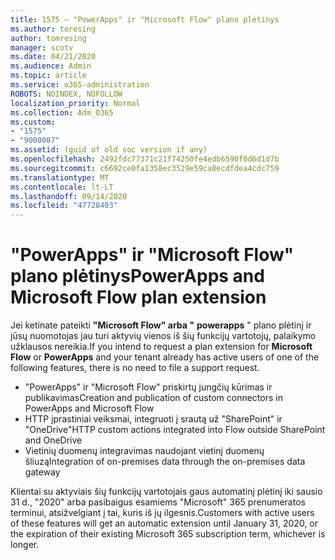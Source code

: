 ```yaml
---
title: 1575 – "PowerApps" ir "Microsoft Flow" plano plėtinys
ms.author: toresing
author: tomresing
manager: scotv
ms.date: 04/21/2020
ms.audience: Admin
ms.topic: article
ms.service: o365-administration
ROBOTS: NOINDEX, NOFOLLOW
localization_priority: Normal
ms.collection: Adm_O365
ms.custom:
- "1575"
- "9000087"
ms.assetid: (guid of old soc version if any)
ms.openlocfilehash: 2492fdc77371c21f74250fe4edb6590f0d6d1d7b
ms.sourcegitcommit: c6692ce0fa1358ec3529e59ca0ecdfdea4cdc759
ms.translationtype: MT
ms.contentlocale: lt-LT
ms.lasthandoff: 09/14/2020
ms.locfileid: "47728403"
---
```

# <a name="powerapps-and-microsoft-flow-plan-extension"></a><span data-ttu-id="41997-102">"PowerApps" ir "Microsoft Flow" plano plėtinys</span><span class="sxs-lookup"><span data-stu-id="41997-102">PowerApps and Microsoft Flow plan extension</span></span>

<span data-ttu-id="41997-103">Jei ketinate pateikti **"Microsoft Flow" arba "** **powerapps** " plano plėtinį ir jūsų nuomotojas jau turi aktyvių vienos iš šių funkcijų vartotojų, palaikymo užklausos nereikia.</span><span class="sxs-lookup"><span data-stu-id="41997-103">If you intend to request a plan extension for **Microsoft Flow** or **PowerApps** and your tenant already has active users of one of the following features, there is no need to file a support request.</span></span>

- <span data-ttu-id="41997-104">"PowerApps" ir "Microsoft Flow" priskirtų jungčių kūrimas ir publikavimas</span><span class="sxs-lookup"><span data-stu-id="41997-104">Creation and publication of custom connectors in PowerApps and Microsoft Flow</span></span>
- <span data-ttu-id="41997-105">HTTP įprastiniai veiksmai, integruoti į srautą už "SharePoint" ir "OneDrive"</span><span class="sxs-lookup"><span data-stu-id="41997-105">HTTP custom actions integrated into Flow outside SharePoint and OneDrive</span></span>
- <span data-ttu-id="41997-106">Vietinių duomenų integravimas naudojant vietinį duomenų šliuzą</span><span class="sxs-lookup"><span data-stu-id="41997-106">Integration of on-premises data through the on-premises  data gateway</span></span>

<span data-ttu-id="41997-107">Klientai su aktyviais šių funkcijų vartotojais gaus automatinį plėtinį iki sausio 31 d., "2020" arba pasibaigus esamiems "Microsoft" 365 prenumeratos terminui, atsižvelgiant į tai, kuris iš jų ilgesnis.</span><span class="sxs-lookup"><span data-stu-id="41997-107">Customers with active users of these features will get an automatic extension until January 31, 2020, or the expiration of their existing Microsoft 365 subscription term, whichever is longer.</span></span>